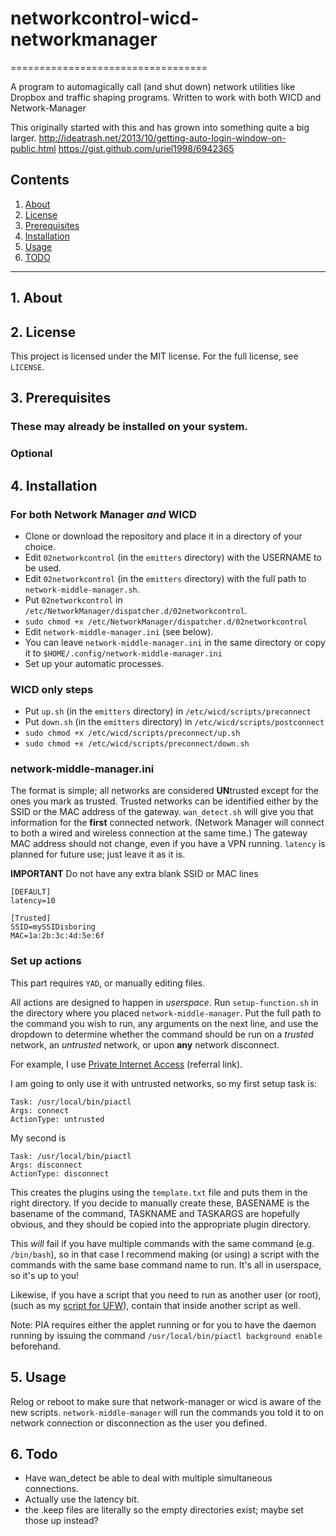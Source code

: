 # networkcontrol-wicd-networkmanager
==================================

A program to automagically call (and shut down) network utilities like Dropbox and traffic shaping programs.  Written to work with both WICD and Network-Manager

This originally started with this and has grown into something quite a big larger.
<http://ideatrash.net/2013/10/getting-auto-login-window-on-public.html>
<https://gist.github.com/uriel1998/6942365>


## Contents
 1. [About](#1-about)
 2. [License](#2-license)
 3. [Prerequisites](#3-prerequisites)
 4. [Installation](#4-installation)
 5. [Usage](#5-usage)
 6. [TODO](#6-todo)

***
 
## 1. About


## 2. License

This project is licensed under the MIT license. For the full license, see `LICENSE`.

## 3. Prerequisites

### These may already be installed on your system.


### Optional


## 4. Installation

### For **both** Network Manager *and* WICD

* Clone or download the repository and place it in a directory of your choice.  
* Edit `02networkcontrol` (in the `emitters` directory) with the USERNAME to be used.  
* Edit `02networkcontrol` (in the `emitters` directory) with the full path to `network-middle-manager.sh`.  
* Put `02networkcontrol` in `/etc/NetworkManager/dispatcher.d/02networkcontrol`.  
* `sudo chmod +x /etc/NetworkManager/dispatcher.d/02networkcontrol`
* Edit `network-middle-manager.ini` (see below).  
* You can leave `network-middle-manager.ini` in the same directory or copy it to `$HOME/.config/network-middle-manager.ini`  
* Set up your automatic processes.  

### WICD only steps

* Put `up.sh`  (in the `emitters` directory) in `/etc/wicd/scripts/preconnect`
* Put `down.sh` (in the `emitters` directory) in `/etc/wicd/scripts/postconnect`
* `sudo chmod +x /etc/wicd/scripts/preconnect/up.sh`
* `sudo chmod +x /etc/wicd/scripts/preconnect/down.sh`

### network-middle-manager.ini

The format is simple; all networks are considered **UN**trusted except for the 
ones you mark as trusted.  Trusted networks can be identified either by the 
SSID or the MAC address of the gateway.  `wan_detect.sh` will give you that 
information for the **first** connected network.  (Network Manager will connect 
to both a wired and wireless connection at the same time.)  The gateway MAC 
address should not change, even if you have a VPN running.  `latency` is planned 
for future use; just leave it as it is.

**IMPORTANT** Do not have any extra blank SSID or MAC lines

```
[DEFAULT]
latency=10

[Trusted]
SSID=mySSIDisboring
MAC=1a:2b:3c:4d:5e:6f
```

### Set up actions

This part requires `YAD`, or manually editing files. 

All actions are designed to happen in *userspace*.  Run `setup-function.sh` in 
the directory where you placed `network-middle-manager`.  Put the full path to 
the command you wish to run, any arguments on the next line, and use the dropdown 
to determine whether the command should be run on a *trusted* network, an *untrusted* 
network, or upon **any** network disconnect.

For example, I use [Private Internet Access](http://www.privateinternetaccess.com/pages/buy-a-vpn/1218buyavpn?invite=U2FsdGVkX1-SlyUtdYwtLcS0OJw83in87Dz9uyrKJUg%2CrHt7_wHO3z0c-uDZrCuQPIxALTo) (referral link).  

I am going to only use it with untrusted networks, so my first setup task is: 

```
Task: /usr/local/bin/piactl
Args: connect
ActionType: untrusted
```

My second is 

```
Task: /usr/local/bin/piactl
Args: disconnect
ActionType: disconnect
```

This creates the plugins using the `template.txt` file and puts them in the right 
directory.  If you decide to manually create these, BASENAME is the basename of 
the command, TASKNAME and TASKARGS are hopefully obvious, and they should be 
copied into the appropriate plugin directory.

This *will* fail if you have multiple commands with the same command (e.g. `/bin/bash`),
so in that case I recommend making (or using) a script with the commands with the 
same base command name to run.  It's all in userspace, so it's up to you!

Likewise, if you have a script that you need to run as another user (or root), 
(such as my [script for UFW](https://uriel1998.github.io/ufw-iptables-archer/)), 
contain that inside another script as well.  

Note: PIA requires either the applet running or for you to have the daemon running 
by issuing the command `/usr/local/bin/piactl background enable` beforehand. 

## 5. Usage

Relog or reboot to make sure that network-manager or wicd is aware of the new 
scripts. `network-middle-manager` will run the commands you told it to on network 
connection or disconnection as the user you defined. 

## 6. Todo

 * Have wan_detect be able to deal with multiple simultaneous connections.
 * Actually use the latency bit.
 * the .keep files are literally so the empty directories exist; maybe set those up instead?
